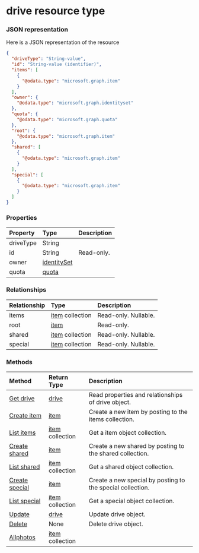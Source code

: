 # drive resource type



### JSON representation

Here is a JSON representation of the resource

<!-- {
  "blockType": "resource",
  "optionalProperties": [
    "items",
    "root",
    "shared",
    "special"
  ],
  "@odata.type": "microsoft.graph.drive"
}-->

```json
{
  "driveType": "String-value",
  "id": "String-value (identifier)",
  "items": [
    {
      "@odata.type": "microsoft.graph.item"
    }
  ],
  "owner": {
    "@odata.type": "microsoft.graph.identityset"
  },
  "quota": {
    "@odata.type": "microsoft.graph.quota"
  },
  "root": {
    "@odata.type": "microsoft.graph.item"
  },
  "shared": [
    {
      "@odata.type": "microsoft.graph.item"
    }
  ],
  "special": [
    {
      "@odata.type": "microsoft.graph.item"
    }
  ]
}

```
### Properties
| Property	   | Type	|Description|
|:---------------|:--------|:----------|
|driveType|String||
|id|String| Read-only.|
|owner|[identitySet](identityset.md)||
|quota|[quota](quota.md)||

### Relationships
| Relationship | Type	|Description|
|:---------------|:--------|:----------|
|items|[item](item.md) collection| Read-only. Nullable.|
|root|[item](item.md)| Read-only.|
|shared|[item](item.md) collection| Read-only. Nullable.|
|special|[item](item.md) collection| Read-only. Nullable.|

### Methods

| Method		   | Return Type	|Description|
|:---------------|:--------|:----------|
|[Get drive](../api/drive_get.md) | [drive](drive.md) |Read properties and relationships of drive object.|
|[Create item](../api/drive_post_items.md) |[item](item.md)| Create a new item by posting to the items collection.|
|[List items](../api/drive_list_items.md) |[item](item.md) collection| Get a item object collection.|
|[Create shared](../api/drive_post_shared.md) |[item](item.md)| Create a new shared by posting to the shared collection.|
|[List shared](../api/drive_list_shared.md) |[item](item.md) collection| Get a shared object collection.|
|[Create special](../api/drive_post_special.md) |[item](item.md)| Create a new special by posting to the special collection.|
|[List special](../api/drive_list_special.md) |[item](item.md) collection| Get a special object collection.|
|[Update](../api/drive_update.md) | [drive](drive.md)	|Update drive object. |
|[Delete](../api/drive_delete.md) | None |Delete drive object. |
|[Allphotos](../api/drive_allphotos.md)|[item](item.md) collection||

<!-- uuid: 8fcb5dbc-d5aa-4681-8e31-b001d5168d79
2015-10-25 14:57:30 UTC -->
<!-- {
  "type": "#page.annotation",
  "description": "drive resource",
  "keywords": "",
  "section": "documentation",
  "tocPath": ""
}-->